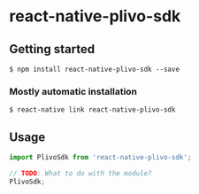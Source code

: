 # react-native-plivo-sdk

## Getting started

`$ npm install react-native-plivo-sdk --save`

### Mostly automatic installation

`$ react-native link react-native-plivo-sdk`

## Usage
```javascript
import PlivoSdk from 'react-native-plivo-sdk';

// TODO: What to do with the module?
PlivoSdk;
```
